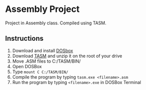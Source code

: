 # Assembly Project
Project in Assembly class. Compiled using TASM.

## Instructions
1. Download and install [DOSbox](https://www.dosbox.com/download.php?main=1)
2. Download [TASM](https://drive.google.com/file/d/0B_foglmE2pGtTjFyMFRTR2diSW8/view?usp=sharing&resourcekey=0-EIkelxuLiapxpmteDUj_Hg) and unzip it on the root of your drive
3. Move .ASM files to C:/TASM/BIN/
4. Open DOSBox
5. Type ```mount C C:/TASM/BIN/```
6. Compile the program by typing ```tasm.exe <filename>.asm```
7. Run the program by typing ```<filename>.exe``` in DOSBox Terminal

